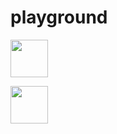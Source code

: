 # playground

[<img src="https://api.gitsponsors.com/badge" height="60">](https://api.gitsponsors.com/badgelink?wallet=DNAfLMv3qCB5rMdccCRRnBgGKKZWyt3HxbSCkwjdveEA)

[<img src="https://api.gitsponsors.com/badge?abc" height="60">](https://api.gitsponsors.com/badgelink?wallet=DNAfLMv3qCB5rMdccCRRnBgGKKZWyt3HxbSCkwjdveEA)